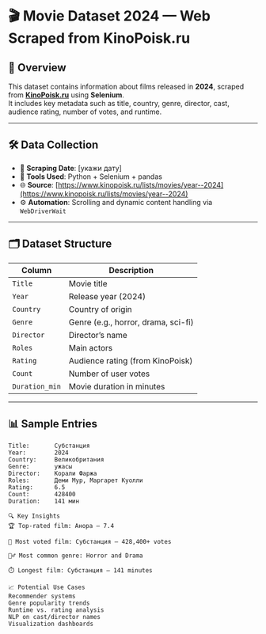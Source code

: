 # 🎬 Movie Dataset 2024 — Web Scraped from KinoPoisk.ru

## 📌 Overview

This dataset contains information about films released in **2024**, scraped from **[KinoPoisk.ru](https://www.kinopoisk.ru/)** using **Selenium**.  
It includes key metadata such as title, country, genre, director, cast, audience rating, number of votes, and runtime.

---

## 🛠️ Data Collection

- 📅 **Scraping Date**: [укажи дату]
- 🔧 **Tools Used**: Python + Selenium + pandas
- 🌐 **Source**: [https://www.kinopoisk.ru/lists/movies/year--2024](https://www.kinopoisk.ru/lists/movies/year--2024)
- ⚙️ **Automation**: Scrolling and dynamic content handling via `WebDriverWait`

---

## 🗂 Dataset Structure

| Column         | Description                                       |
|----------------|---------------------------------------------------|
| `Title`        | Movie title                                       |
| `Year`         | Release year (2024)                               |
| `Country`      | Country of origin                                 |
| `Genre`        | Genre (e.g., horror, drama, sci-fi)               |
| `Director`     | Director’s name                                   |
| `Roles`        | Main actors                                       |
| `Rating`       | Audience rating (from KinoPoisk)                 |
| `Count`        | Number of user votes                              |
| `Duration_min` | Movie duration in minutes                         |

---

## 📊 Sample Entries

```text
Title:       Субстанция  
Year:        2024  
Country:     Великобритания  
Genre:       ужасы  
Director:    Корали Фаржа  
Roles:       Деми Мур, Маргарет Куолли  
Rating:      6.5  
Count:       428400  
Duration:    141 мин

🔍 Key Insights
🏆 Top-rated film: Анора — 7.4

🎯 Most voted film: Субстанция — 428,400+ votes

🧟‍♂️ Most common genre: Horror and Drama

⏱️ Longest film: Субстанция — 141 minutes

📈 Potential Use Cases
Recommender systems
Genre popularity trends
Runtime vs. rating analysis
NLP on cast/director names
Visualization dashboards
